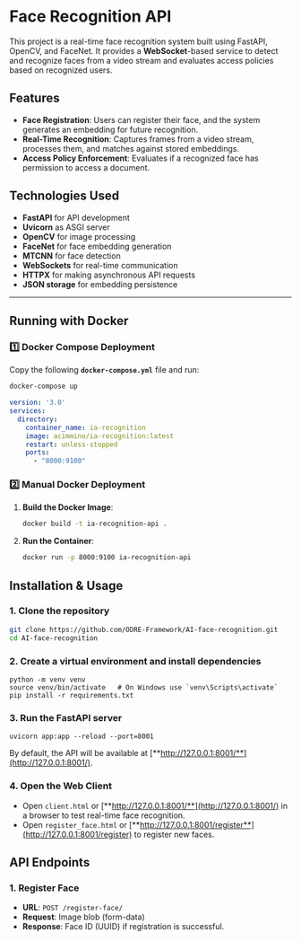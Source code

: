 
# Face Recognition API

This project is a real-time face recognition system built using FastAPI, OpenCV, and FaceNet. It provides a **WebSocket**-based service to detect and recognize faces from a video stream and evaluates access policies based on recognized users.

## Features
- **Face Registration**: Users can register their face, and the system generates an embedding for future recognition.
- **Real-Time Recognition**: Captures frames from a video stream, processes them, and matches against stored embeddings.
- **Access Policy Enforcement**: Evaluates if a recognized face has permission to access a document.

## Technologies Used
- **FastAPI** for API development
- **Uvicorn** as ASGI server
- **OpenCV** for image processing
- **FaceNet** for face embedding generation
- **MTCNN** for face detection
- **WebSockets** for real-time communication
- **HTTPX** for making asynchronous API requests
- **JSON storage** for embedding persistence

---

## **Running with Docker**

### **1️⃣ Docker Compose Deployment**

Copy the following **`docker-compose.yml`** file and run:

```bash
docker-compose up

```

```yaml
version: '3.0'
services:
  directory:
    container_name: ia-recognition
    image: acimmino/ia-recognition:latest
    restart: unless-stopped
    ports:
      - "8000:9100"

```

### **2️⃣ Manual Docker Deployment**

1. **Build the Docker Image**:
    
    ```bash
    docker build -t ia-recognition-api .
    
    ```
    
2. **Run the Container**:
    
    ```bash
    docker run -p 8000:9100 ia-recognition-api
    
    ```
    

## Installation & Usage

### 1. Clone the repository
```sh
git clone https://github.com/ODRE-Framework/AI-face-recognition.git
cd AI-face-recognition

```

### 2. Create a virtual environment and install dependencies

```
python -m venv venv
source venv/bin/activate   # On Windows use `venv\Scripts\activate`
pip install -r requirements.txt

```

### 3. Run the FastAPI server

```
uvicorn app:app --reload --port=8001

```

By default, the API will be available at [**http://127.0.0.1:8001/**](http://127.0.0.1:8001/).

### 4. Open the Web Client

- Open `client.html` or [**http://127.0.0.1:8001/**](http://127.0.0.1:8001/) in a browser to test real-time face recognition.
- Open `register_face.html` or [**http://127.0.0.1:8001/register**](http://127.0.0.1:8001/register) to register new faces.

## API Endpoints

### **1. Register Face**

- **URL**: `POST /register-face/`
- **Request**: Image blob (form-data)
- **Response**: Face ID (UUID) if registration is successful.

